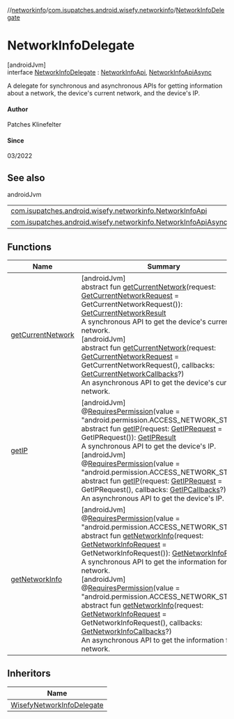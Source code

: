 //[networkinfo](../../../index.md)/[com.isupatches.android.wisefy.networkinfo](../index.md)/[NetworkInfoDelegate](index.md)

# NetworkInfoDelegate

[androidJvm]\
interface [NetworkInfoDelegate](index.md) : [NetworkInfoApi](../-network-info-api/index.md), [NetworkInfoApiAsync](../-network-info-api-async/index.md)

A delegate for synchronous and asynchronous APIs for getting information about a network, the device's current network, and the device's IP.

#### Author

Patches Klinefelter

#### Since

03/2022

## See also

androidJvm

| | |
|---|---|
| [com.isupatches.android.wisefy.networkinfo.NetworkInfoApi](../-network-info-api/index.md) |  |
| [com.isupatches.android.wisefy.networkinfo.NetworkInfoApiAsync](../-network-info-api-async/index.md) |  |

## Functions

| Name | Summary |
|---|---|
| [getCurrentNetwork](../-network-info-api/get-current-network.md) | [androidJvm]<br>abstract fun [getCurrentNetwork](../-network-info-api/get-current-network.md)(request: [GetCurrentNetworkRequest](../../com.isupatches.android.wisefy.networkinfo.entities/-get-current-network-request/index.md) = GetCurrentNetworkRequest()): [GetCurrentNetworkResult](../../com.isupatches.android.wisefy.networkinfo.entities/-get-current-network-result/index.md)<br>A synchronous API to get the device's current network.<br>[androidJvm]<br>abstract fun [getCurrentNetwork](../-network-info-api-async/get-current-network.md)(request: [GetCurrentNetworkRequest](../../com.isupatches.android.wisefy.networkinfo.entities/-get-current-network-request/index.md) = GetCurrentNetworkRequest(), callbacks: [GetCurrentNetworkCallbacks](../../com.isupatches.android.wisefy.networkinfo.callbacks/-get-current-network-callbacks/index.md)?)<br>An asynchronous API to get the device's current network. |
| [getIP](../-network-info-api/get-i-p.md) | [androidJvm]<br>@[RequiresPermission](https://developer.android.com/reference/kotlin/androidx/annotation/RequiresPermission.html)(value = &quot;android.permission.ACCESS_NETWORK_STATE&quot;)<br>abstract fun [getIP](../-network-info-api/get-i-p.md)(request: [GetIPRequest](../../com.isupatches.android.wisefy.networkinfo.entities/-get-i-p-request/index.md) = GetIPRequest()): [GetIPResult](../../com.isupatches.android.wisefy.networkinfo.entities/-get-i-p-result/index.md)<br>A synchronous API to get the device's IP.<br>[androidJvm]<br>@[RequiresPermission](https://developer.android.com/reference/kotlin/androidx/annotation/RequiresPermission.html)(value = &quot;android.permission.ACCESS_NETWORK_STATE&quot;)<br>abstract fun [getIP](../-network-info-api-async/get-i-p.md)(request: [GetIPRequest](../../com.isupatches.android.wisefy.networkinfo.entities/-get-i-p-request/index.md) = GetIPRequest(), callbacks: [GetIPCallbacks](../../com.isupatches.android.wisefy.networkinfo.callbacks/-get-i-p-callbacks/index.md)?)<br>An asynchronous API to get the device's IP. |
| [getNetworkInfo](../-network-info-api/get-network-info.md) | [androidJvm]<br>@[RequiresPermission](https://developer.android.com/reference/kotlin/androidx/annotation/RequiresPermission.html)(value = &quot;android.permission.ACCESS_NETWORK_STATE&quot;)<br>abstract fun [getNetworkInfo](../-network-info-api/get-network-info.md)(request: [GetNetworkInfoRequest](../../com.isupatches.android.wisefy.networkinfo.entities/-get-network-info-request/index.md) = GetNetworkInfoRequest()): [GetNetworkInfoResult](../../com.isupatches.android.wisefy.networkinfo.entities/-get-network-info-result/index.md)<br>A synchronous API to get the information for a network.<br>[androidJvm]<br>@[RequiresPermission](https://developer.android.com/reference/kotlin/androidx/annotation/RequiresPermission.html)(value = &quot;android.permission.ACCESS_NETWORK_STATE&quot;)<br>abstract fun [getNetworkInfo](../-network-info-api-async/get-network-info.md)(request: [GetNetworkInfoRequest](../../com.isupatches.android.wisefy.networkinfo.entities/-get-network-info-request/index.md) = GetNetworkInfoRequest(), callbacks: [GetNetworkInfoCallbacks](../../com.isupatches.android.wisefy.networkinfo.callbacks/-get-network-info-callbacks/index.md)?)<br>An asynchronous API to get the information for a network. |

## Inheritors

| Name |
|---|
| [WisefyNetworkInfoDelegate](../-wisefy-network-info-delegate/index.md) |
